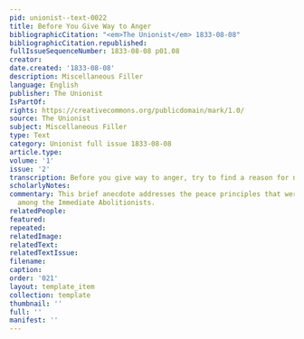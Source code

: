 ```yaml
---
pid: unionist--text-0022
title: Before You Give Way to Anger
bibliographicCitation: "<em>The Unionist</em> 1833-08-08"
bibliographicCitation.republished: 
fullIssueSequenceNumber: 1833-08-08 p01.08
creator: 
date.created: '1833-08-08'
description: Miscellaneous Filler
language: English
publisher: The Unionist
IsPartOf: 
rights: https://creativecommons.org/publicdomain/mark/1.0/
source: The Unionist
subject: Miscellaneous Filler
type: Text
category: Unionist full issue 1833-08-08
article.type: 
volume: '1'
issue: '2'
transcription: Before you give way to anger, try to find a reason for not being angry.
scholarlyNotes: 
commentary: This brief anecdote addresses the peace principles that were gaining credence
  among the Immediate Abolitionists.
relatedPeople: 
featured: 
repeated: 
relatedImage: 
relatedText: 
relatedTextIssue: 
filename: 
caption: 
order: '021'
layout: template_item
collection: template
thumbnail: ''
full: ''
manifest: ''
---
```

